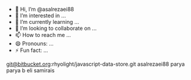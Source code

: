 - 👋 Hi, I’m @asalrezaei88
- 👀 I’m interested in ...
- 🌱 I’m currently learning ...
- 💞️ I’m looking to collaborate on ...
- 📫 How to reach me ...
- 😄 Pronouns: ...
- ⚡ Fun fact: ...

<!---
asalrezaei88/asalrezaei88 is a ✨ special ✨ repository because its `README.md` (this file) appears on your GitHub profile.
You can click the Preview link to take a look at your changes.
--->
git@bitbucket.org:rhyolight/javascript-data-store.git 
asalrezaei88 parya parya b eli samirais
